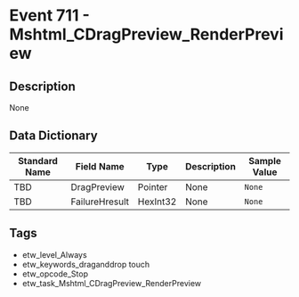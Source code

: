 # Event 711 - Mshtml_CDragPreview_RenderPreview

## Description
None

## Data Dictionary
|Standard Name|Field Name|Type|Description|Sample Value|
|---|---|---|---|---|
|TBD|DragPreview|Pointer|None|`None`|
|TBD|FailureHresult|HexInt32|None|`None`|

## Tags
* etw_level_Always
* etw_keywords_draganddrop touch
* etw_opcode_Stop
* etw_task_Mshtml_CDragPreview_RenderPreview